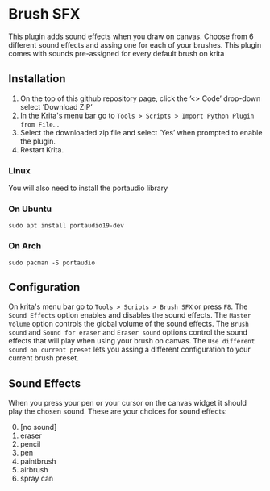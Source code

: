 # Brush SFX
This plugin adds sound effects when you draw on canvas. Choose from 6 different sound effects and 
assing one for each of your brushes. This plugin comes with sounds pre-assigned for every default brush on krita 


## Installation 

1.  On the top of this github repository page, click the &rsquo;<> Code&rsquo; drop-down select &rsquo;Download ZIP&rsquo;
2.  In the Krita's menu bar go to `Tools > Scripts > Import Python Plugin from File`&#x2026;
3.  Select the downloaded zip file and select &rsquo;Yes&rsquo; when prompted to
    enable the plugin.
4.  Restart Krita.

### Linux
You will also need to install the portaudio library

### On Ubuntu
`sudo apt install portaudio19-dev`

### On Arch
`sudo pacman -S portaudio`

## Configuration

On krita's menu bar go to `Tools > Scripts > Brush SFX` or press `F8`.
The `Sound Effects` option enables and disables the sound effects.
The `Master Volume` option controls the global volume of the sound effects. The `Brush sound` 
and `Sound for eraser` and `Eraser sound` options control the sound effects that will play
when using your brush on canvas. The `Use different sound on current preset` lets you assing
a different configuration to your current brush preset.

## Sound Effects

When you press your pen or your cursor on the canvas widget it should play the chosen sound.
These are your choices for sound effects:

0. [no sound]
1. eraser
2. pencil
3. pen
4. paintbrush
5. airbrush
6. spray can




